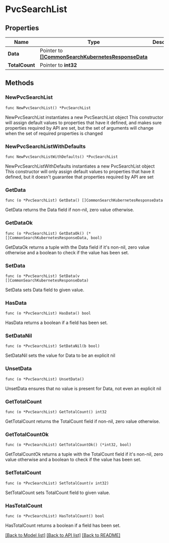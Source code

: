 # PvcSearchList

## Properties

Name | Type | Description | Notes
------------ | ------------- | ------------- | -------------
**Data** | Pointer to [**[]CommonSearchKubernetesResponseData**](CommonSearchKubernetesResponseData.md) |  | [optional] 
**TotalCount** | Pointer to **int32** |  | [optional] 

## Methods

### NewPvcSearchList

`func NewPvcSearchList() *PvcSearchList`

NewPvcSearchList instantiates a new PvcSearchList object
This constructor will assign default values to properties that have it defined,
and makes sure properties required by API are set, but the set of arguments
will change when the set of required properties is changed

### NewPvcSearchListWithDefaults

`func NewPvcSearchListWithDefaults() *PvcSearchList`

NewPvcSearchListWithDefaults instantiates a new PvcSearchList object
This constructor will only assign default values to properties that have it defined,
but it doesn't guarantee that properties required by API are set

### GetData

`func (o *PvcSearchList) GetData() []CommonSearchKubernetesResponseData`

GetData returns the Data field if non-nil, zero value otherwise.

### GetDataOk

`func (o *PvcSearchList) GetDataOk() (*[]CommonSearchKubernetesResponseData, bool)`

GetDataOk returns a tuple with the Data field if it's non-nil, zero value otherwise
and a boolean to check if the value has been set.

### SetData

`func (o *PvcSearchList) SetData(v []CommonSearchKubernetesResponseData)`

SetData sets Data field to given value.

### HasData

`func (o *PvcSearchList) HasData() bool`

HasData returns a boolean if a field has been set.

### SetDataNil

`func (o *PvcSearchList) SetDataNil(b bool)`

 SetDataNil sets the value for Data to be an explicit nil

### UnsetData
`func (o *PvcSearchList) UnsetData()`

UnsetData ensures that no value is present for Data, not even an explicit nil
### GetTotalCount

`func (o *PvcSearchList) GetTotalCount() int32`

GetTotalCount returns the TotalCount field if non-nil, zero value otherwise.

### GetTotalCountOk

`func (o *PvcSearchList) GetTotalCountOk() (*int32, bool)`

GetTotalCountOk returns a tuple with the TotalCount field if it's non-nil, zero value otherwise
and a boolean to check if the value has been set.

### SetTotalCount

`func (o *PvcSearchList) SetTotalCount(v int32)`

SetTotalCount sets TotalCount field to given value.

### HasTotalCount

`func (o *PvcSearchList) HasTotalCount() bool`

HasTotalCount returns a boolean if a field has been set.


[[Back to Model list]](../README.md#documentation-for-models) [[Back to API list]](../README.md#documentation-for-api-endpoints) [[Back to README]](../README.md)


